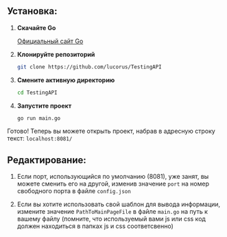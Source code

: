 ## Установка:

1.  **Скачайте Go**

    [Официальный сайт Go](https://go.dev/dl/)

2.  **Клонируйте репозиторий**

    ```bash
    git clone https://github.com/lucorus/TestingAPI
    ```

3.  **Смените активную директорию**

    ```bash
    cd TestingAPI
    ```

4.  **Запустите проект**

    ```bash
    go run main.go
    ```

Готово! Теперь вы можете открыть проект, набрав в адресную строку текст: `localhost:8081/`

## Редактирование:

1. Если порт, использующийся по умолчанию (8081), уже занят, вы можете сменить его на другой, изменив значение `port` на номер свободного порта в файле `config.json`

2. Если вы хотите использовать свой шаблон для вывода информации, измените значение `PathToMainPageFile` в файле `main.go` на путь к вашему файлу (помните, что используемый вами js или css код должен находиться в папках js и css соответсвенно)
